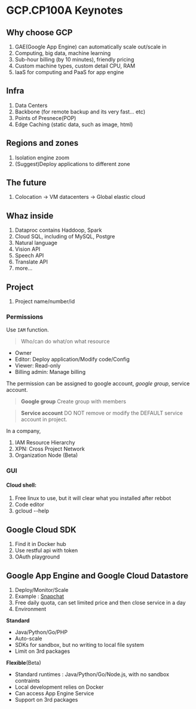 # GCP.CP100A Keynotes

## Why choose GCP
1. GAE(Google App Engine) can automatically scale out/scale in
2. Computing, big data, machine learning
3. Sub-hour billing (by 10 minutes), friendly pricing
4. Custom machine types, custom detail CPU, RAM
5. laaS for computing and PaaS for app engine

## Infra
1. Data Centers
2. Backbone (for remote backup and its very fast... etc)
3. Points of Presnece(POP)
4. Edge Caching (static data, such as image, html)

## Regions and zones
1. Isolation engine zoom
2. (Suggest)Deploy applications to different zone

## The future
1. Colocation -> VM datacenters -> Global elastic cloud

## Whaz inside
1. Dataproc contains Haddoop, Spark
2. Cloud SQL, including of MySQL, Postgre
3. Natural language
4. Vision API
5. Speech API
6. Translate API
7. more...

## Project
1. Project name/number/id

### Permissions

Use `IAM` function.

> Who/can do what/on what resource

* Owner
* Editor: Deploy application/Modify code/Config
* Viewer: Read-only
* Billing admin: Manage billing

The permission can be assigned to google account, *google group*, service account.

> **Google group**
> Create group with members

> **Service account**
> DO NOT remove or modify the DEFAULT service account in project.

In a company,
1. IAM Resource Hierarchy
2. XPN: Cross Project Network
3. Organization Node (Beta)


### GUI

#### Cloud shell: 
1. Free linux to use, but it will clear what you installed after rebbot
2. Code editor
3. gcloud --help


## Google Cloud SDK
1. Find it in Docker hub
2. Use restful api with token
3. OAuth playground


## Google App Engine and Google Cloud Datastore
1. Deploy/Monitor/Scale
2. Example : [Snapchat](https://www.snapchat.com/)
3. Free daily quota, can set limited price and then close service in a day
4. Environment

**Standard**
- Java/Python/Go/PHP
- Auto-scale
- SDKs for sandbox, but no writing to local file system
- Limit on 3rd packages

**Flexible**(Beta)
- Standard runtimes : Java/Python/Go/Node.js, with no sandbox contraints
- Local development relies on Docker
- Can access App Engine Service
- Support on 3rd packages




